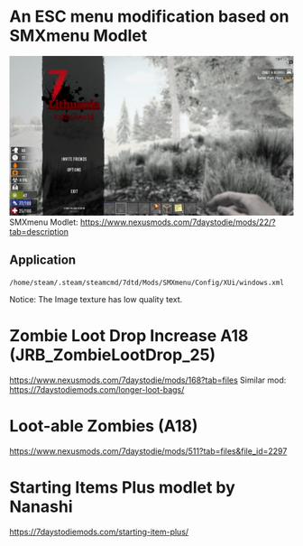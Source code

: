 # An ESC menu modification based on SMXmenu Modlet
![SMXmenu Modlet with external url texture fix for servers](image.png)
SMXmenu Modlet: https://www.nexusmods.com/7daystodie/mods/22/?tab=description

## Application
`/home/steam/.steam/steamcmd/7dtd/Mods/SMXmenu/Config/XUi/windows.xml`

Notice: The Image texture has low quality text.


# Zombie Loot Drop Increase A18 (JRB_ZombieLootDrop_25)
https://www.nexusmods.com/7daystodie/mods/168?tab=files
Similar mod: https://7daystodiemods.com/longer-loot-bags/


# Loot-able Zombies (A18)
https://www.nexusmods.com/7daystodie/mods/511?tab=files&file_id=2297

# Starting Items Plus modlet by Nanashi
https://7daystodiemods.com/starting-item-plus/
